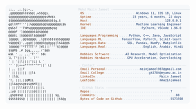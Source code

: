 <picture>
  <source srcset="https://raw.githubusercontent.com/mmazinjameel/mmazinjameel/main/dark_mode.svg?v=1748333678" media="(prefers-color-scheme: dark)">
  <img src="https://raw.githubusercontent.com/mmazinjameel/mmazinjameel/main/light_mode.svg?v=1748333678">
</picture>
